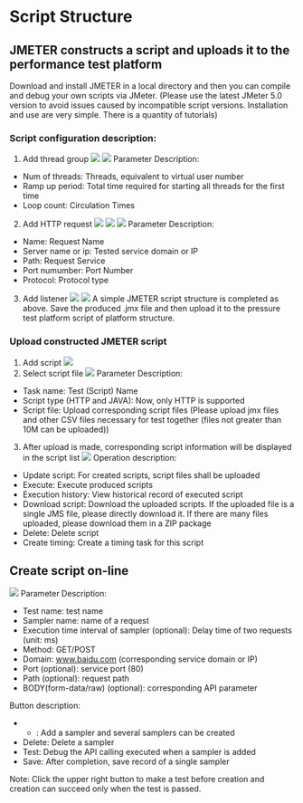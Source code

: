 # Script Structure
## JMETER constructs a script and uploads it to the performance test platform
Download and install JMETER in a local directory and then you can compile and debug your own scripts via JMeter. (Please use the latest JMeter 5.0 version to avoid issues caused by incompatible script versions. Installation and use are very simple. There is a quantity of tutorials)
### Script configuration description:
1. Add thread group
![](https://github.com/jdcloudcom/cn/blob/cn-perftest-v1/image/Perftest/6.png)
![](https://github.com/jdcloudcom/cn/blob/cn-perftest-v1/image/Perftest/7.png)
Parameter Description:
- Num of threads: Threads, equivalent to virtual user number
- Ramp up period: Total time required for starting all threads for the first time
- Loop count: Circulation Times
2. Add HTTP request
![](https://github.com/jdcloudcom/cn/blob/cn-perftest-v1/image/Perftest/8.png)
![](https://github.com/jdcloudcom/cn/blob/cn-perftest-v1/image/Perftest/9.png)
![](https://github.com/jdcloudcom/cn/blob/cn-perftest-v1/image/Perftest/10.png)
Parameter Description:
- Name: Request Name
- Server name or ip: Tested service domain or IP
- Path: Request Service
- Port numumber: Port Number
- Protocol: Protocol type
3. Add listener
![](https://github.com/jdcloudcom/cn/blob/cn-perftest-v1/image/Perftest/11.png)
![](https://github.com/jdcloudcom/cn/blob/cn-perftest-v1/image/Perftest/12.png)
A simple JMETER script structure is completed as above. Save the produced .jmx file and then upload it to the pressure test platform script of platform structure.
### Upload constructed JMETER script
1. Add script
![](https://github.com/jdcloudcom/cn/blob/cn-perftest-v1/image/Perftest/13.png)
2. Select script file
 ![](https://github.com/jdcloudcom/cn/blob/cn-perftest-v1/image/Perftest/14.png)
Parameter Description: 
- Task name: Test (Script) Name
- Script type (HTTP and JAVA): Now, only HTTP is supported
- Script file: Upload corresponding script files (Please upload jmx files and other CSV files necessary for test together (files not greater than 10M can be uploaded))
3. After upload is made, corresponding script information will be displayed in the script list
![](https://github.com/jdcloudcom/cn/blob/cn-perftest-v1/image/Perftest/15.png)
Operation description:
- Update script: For created scripts, script files shall be uploaded
- Execute: Execute produced scripts
- Execution history: View historical record of executed script
- Download script: Download the uploaded scripts. If the uploaded file is a single JMS file, please directly download it. If there are many files uploaded, please download them in a ZIP package
- Delete: Delete script
- Create timing: Create a timing task for this script
## Create script on-line
![](https://github.com/jdcloudcom/cn/blob/cn-perftest-v1/image/Perftest/16.png)
Parameter Description:
- Test name: test name
- Sampler name: name of a request
- Execution time interval of sampler (optional): Delay time of two requests (unit: ms)
- Method: GET/POST 
- Domain: www.baidu.com (corresponding service domain or IP)
- Port (optional): service port (80)  
- Path (optional): request path  
- BODY(form-data/raw) (optional): corresponding API parameter

Button description:
- + : Add a sampler and several samplers can be created
- Delete: Delete a sampler
- Test: Debug the API calling executed when a sampler is added
- Save: After completion, save record of a single sampler

Note: Click the upper right button to make a test before creation and creation can succeed only when the test is passed.
